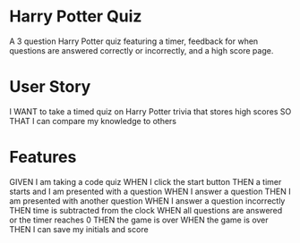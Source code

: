 # Harry Potter Quiz

A 3 question Harry Potter quiz featuring a timer, feedback for when questions are answered correctly or incorrectly, and a high score page. 

# User Story
I WANT to take a timed quiz on Harry Potter trivia that stores high scores
SO THAT I can compare my knowledge to others

# Features
GIVEN I am taking a code quiz
WHEN I click the start button
THEN a timer starts and I am presented with a question
WHEN I answer a question
THEN I am presented with another question
WHEN I answer a question incorrectly
THEN time is subtracted from the clock
WHEN all questions are answered or the timer reaches 0
THEN the game is over
WHEN the game is over
THEN I can save my initials and score
